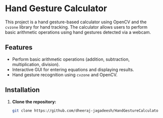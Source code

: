 # Hand Gesture Calculator

This project is a hand gesture-based calculator using OpenCV and the `cvzone` library for hand tracking. The calculator allows users to perform basic arithmetic operations using hand gestures detected via a webcam.

## Features
- Perform basic arithmetic operations (addition, subtraction, multiplication, division).
- Interactive GUI for entering equations and displaying results.
- Hand gesture recognition using `cvzone` and OpenCV.

## Installation
1. **Clone the repository:**
   ```sh
   git clone https://github.com/dheeraj-jagadeesh/HandGestureCalculator.git
